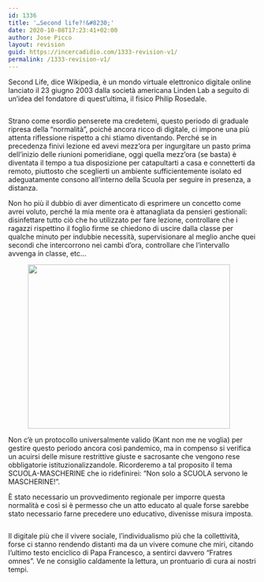 ```yaml
---
id: 1336
title: '…Second life?!&#8230;'
date: 2020-10-08T17:23:41+02:00
author: Jose Picco
layout: revision
guid: https://incercadidio.com/1333-revision-v1/
permalink: /1333-revision-v1/
---
```

Second Life, dice Wikipedia, è un mondo virtuale elettronico digitale online lanciato il 23 giugno 2003 dalla società americana Linden Lab a seguito di un&#8217;idea del fondatore di quest&#8217;ultima, il fisico Philip Rosedale.<figure class="wp-block-image">

![]() </figure> 

Strano come esordio penserete ma credetemi, questo periodo di graduale ripresa della “normalità”, poiché ancora ricco di digitale, ci impone una più attenta riflessione rispetto a chi stiamo diventando. Perché se in precedenza finivi lezione ed avevi mezz’ora per ingurgitare un pasto prima dell’inizio delle riunioni pomeridiane, oggi quella mezz’ora (se basta) è diventata il tempo a tua disposizione per catapultarti a casa e connetterti da remoto, piuttosto che sceglierti un ambiente sufficientemente isolato ed adeguatamente consono all’interno della Scuola per seguire in presenza, a distanza.

Non ho più il dubbio di aver dimenticato di esprimere un concetto come avrei voluto, perché la mia mente ora è attanagliata da pensieri gestionali: disinfettare tutto ciò che ho utilizzato per fare lezione, controllare che i ragazzi rispettino il foglio firme se chiedono di uscire dalla classe per qualche minuto per indubbie necessità, supervisionare al meglio anche quei secondi che intercorrono nei cambi d’ora, controllare che l’intervallo avvenga in classe, etc…

<div class="wp-block-image">
  <figure class="aligncenter size-large is-resized"><img src="https://incercadidio.com/wp-content/uploads/2020/10/8.jpg" alt="" class="wp-image-1335" width="410" height="333" /></figure>
</div>

Non c’è un protocollo universalmente valido (Kant non me ne voglia) per gestire questo periodo ancora così pandemico, ma in compenso si verifica un acuirsi delle misure restrittive giuste e sacrosante che vengono rese obbligatorie istituzionalizzandole. Ricorderemo a tal proposito il tema SCUOLA-MASCHERINE che io ridefinirei: “Non solo a SCUOLA servono le MASCHERINE!”.

È stato necessario un provvedimento regionale per imporre questa normalità e così si è permesso che un atto educato al quale forse sarebbe stato necessario farne precedere uno educativo, divenisse misura imposta.<figure class="wp-block-image">

![]() </figure> 

Il digitale più che il vivere sociale, l’individualismo più che la collettività, forse ci stanno rendendo distanti ma da un vivere comune che miri, citando l’ultimo testo enciclico di Papa Francesco, a sentirci davvero “Fratres omnes”. Ve ne consiglio caldamente la lettura, un prontuario di cura ai nostri tempi.